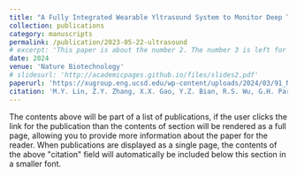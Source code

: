 ```yaml
---
title: "A Fully Integrated Wearable Yltrasound System to Monitor Deep Tissues in Moving Subjects"
collection: publications
category: manuscripts
permalink: /publication/2023-05-22-ultrasound
# excerpt: 'This paper is about the number 2. The number 3 is left for future work.'
date: 2024
venue: 'Nature Biotechnology'
# slidesurl: 'http://academicpages.github.io/files/slides2.pdf'
paperurl: 'https://xugroup.eng.ucsd.edu/wp-content/uploads/2024/03/91_NBT.pdf'
citation: 'M.Y. Lin, Z.Y. Zhang, X.X. Gao, Y.Z. Bian, R.S. Wu, G.H. Park, Z.Y. Lou, Z.R. Zhang, X.C. Xu, X.J. Chen, A. Kang, X.Y. Yang, W.T. Yue, L. Yin, C.H. Wang, B.Y. Qi, S. Zhou, H.J. Hu, H. Huang, M.H. Li, Y. Gu, J. Mu, A. Yang, A. Yaghi, Y.M. Chen, Y.S. Lei, C.C.F. Lu, R.T. Wang, J. Wang, S. Xiang, E.B., Kistler, N. Vasconcelos & S. Xu. Nature Biotechnology 42, 448–457 (2024)'
---
```


The contents above will be part of a list of publications, if the user clicks the link for the publication than the contents of section will be rendered as a full page, allowing you to provide more information about the paper for the reader. When publications are displayed as a single page, the contents of the above "citation" field will automatically be included below this section in a smaller font.